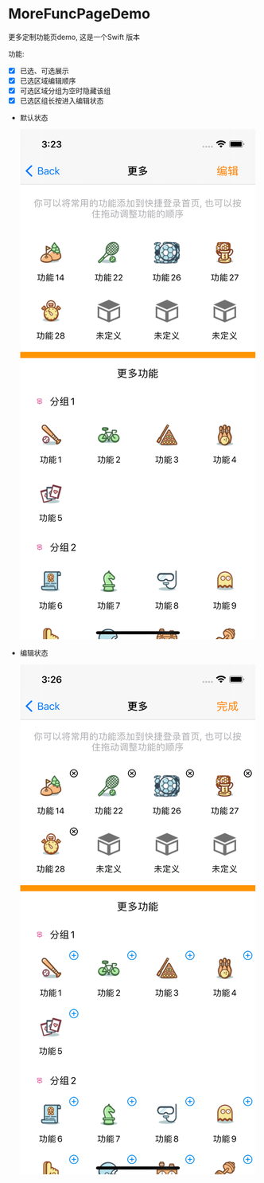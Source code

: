 # MoreFuncPageDemo

更多定制功能页demo, 这是一个Swift 版本

功能:  
- [x] 已选、可选展示  
- [x] 已选区域编辑顺序  
- [x] 可选区域分组为空时隐藏该组  
- [x] 已选区组长按进入编辑状态

- 默认状态

    ![默认](https://github.com/ShenYj/MoreFuncPageDemo/blob/main/screenshot/default.png?raw=true)

- 编辑状态

    ![默认](https://github.com/ShenYj/MoreFuncPageDemo/blob/main/screenshot/editing.png?raw=true)
